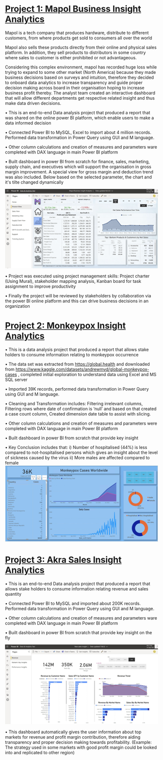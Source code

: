 # [Project 1: Mapol Business Insight Analytics](https://github.com/Ola-20/PowerBI_Projects/blob/main/Mapol_BI_Analytics/README.md)

Mapol is a tech company that produces hardware, distribute to different customers, from where products get sold to consumers all over the world

Mapol also sells these products directly from their online and physical sales platform. In addition, they sell products to distributors in some country where sales to customer is either prohibited or not advantageous.

Considering this complex environment, mapol has recorded huge loss while trying to expand to some other market (North America) because they made business decisions based on surveys and intuition, therefore they decided to onboard data analytics to increase transparency and guide proper decision making across board in their organisation hoping to increase business profit thereby. The analyst team created an interactive dashboard that will allow different departments get respective related insight and thus make data driven decisions.


•	This is an end-to-end Data analysis project that produced a report that was shared on the online power BI platform, which enable users to make a data informed decision

•	Connected Power BI to MySQL, Excel to import about 4 million records. Performed data transformation in Power Query using GUI and M language.

•	Other column calculations and creation of measures and parameters ware completed with DAX language in main Power BI platform

•	Built dashboard in power BI from scratch for finance, sales, marketing, supply chain, and executives which will support the organisation in gross margin improvement. A special view for gross margin and deduction trend was also included. Below based on the selected parameter, the chart and it's tilte changed dynamically


![](/images/finance_view.JPG)

• Project was executed using project management skills: Project charter (Using Mural), stakeholder mapping analysis, Kanban board for task assignment to improve productivity

• Finally the project will be reviewed by stakeholders by collaboration via the power BI online platform and this can drive business decisions in an organization




# [Project 2: Monkeypox Insight Analytics](https://github.com/Ola-20/PowerBI_Projects/tree/main/Monkeypox)

•	This is a data analysis project that produced a report that allows stake holders to consume information relating to monkeypox occurrence

•	The data set was extracted from https://global.health and downloaded from https://www.kaggle.com/datasets/andrewmvd/global-monkeypox-cases , completed initial exploration to understand data using Excel and MS SQL server

•	Imported 39K records, performed data transformation in Power Query using GUI and M language.

•	Cleaning and Transformation includes:
          	Filtering irrelevant columns,
          	Filtering rows where date of confirmation is ‘null’ and based on that created a case count column,
                    Created dimension date table to assist with slicing. 


•	Other column calculations and creation of measures and parameters were completed with DAX language in main Power BI platform

•	Built dashboard in power BI from scratch that provide key insight

•	Key Conclusion includes that:
           i)       Number of hospitalised (44%) is less compared to not-hospitalised persons which gives an insight about the level of sickness caused by the virus
           ii)      More males are affected compared to female
![](/images/default.JPG)



# [Project 3: Akra Sales Insight Analytics](https://github.com/Ola-20/PowerBI_Projects/tree/main/AkraSalesInsight)

•	This is an end-to-end Data analysis project that produced a report that allows stake holders to consume information relating revenue and sales quantity

•	Connected Power BI to MySQL and imported about 200K records. Performed data transformation in Power Query using GUI and M language.

•	Other column calculations and creation of measures and parameters ware completed with DAX language in main Power BI platform

•	Built dashboard in power BI from scratch that provide key insight on the fly

![](/images/revenue_view.JPG)

•	This dashboard automatically gives the user information about top markets for revenue and profit margin contribution, therefore aiding transparency and proper decision making towards profitability. (Example: The strategy used in some markets with good profit margin could be looked into and replicated to other region)



